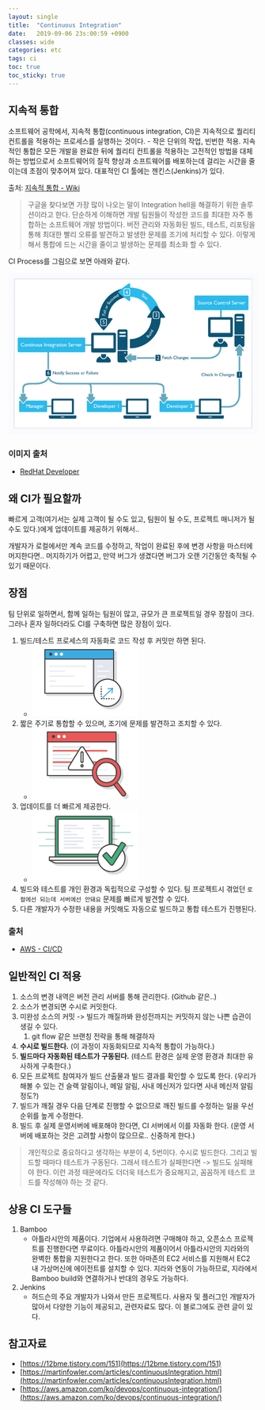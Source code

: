 ```yaml
---
layout: single
title:  "Continuous Integration"
date:   2019-09-06 23s:00:59 +0900
classes: wide
categories: etc
tags: ci
toc: true
toc_sticky: true
---
```


## 지속적 통합

소프트웨어 공학에서, 지속적 통합(continuous integration, CI)은 지속적으로 퀄리티 컨트롤을 적용하는 프로세스를 실행하는 것이다. - 작은 단위의 작업, 빈번한 적용. 지속적인 통합은 모든 개발을 완료한 뒤에 퀄리티 컨트롤을 적용하는 고전적인 방법을 대체하는 방법으로서 소프트웨어의 질적 향상과 소프트웨어를 배포하는데 걸리는 시간을 줄이는데 초점이 맞추어져 있다. 대표적인 CI 툴에는 젠킨스(Jenkins)가 있다.

출처: [지속적 통합 - Wiki](https://ko.wikipedia.org/wiki/%EC%A7%80%EC%86%8D%EC%A0%81_%ED%86%B5%ED%95%A9)

> 구글을 찾다보면 가장 많이 나오는 말이 Integration hell을 해결하기 위한 솔루션이라고 한다.
> 단순하게 이해하면 개발 팀원들이 작성한 코드를 최대한 자주 통합하는 소프트웨어 개발 방법이다. 버전 관리와 자동화된 빌드, 테스트, 리포팅을 통해 최대한 빨리 오류를 발견하고 발생한 문제를 조기에 처리할 수 있다. 이렇게 해서 통합에 드는 시간을 줄이고 발생하는 문제를 최소화 할 수 있다.

CI Process를 그림으로 보면 아래와 같다.

![CI Process](/assets/img/ci/process.png)

### 이미지 출처

- [RedHat Developer](https://developers.redhat.com/blog/2017/09/06/continuous-integration-a-typical-process/)

## 왜 CI가 필요할까

빠르게 고객(여기서는 실제 고객이 될 수도 있고, 팀원이 될 수도, 프로젝트 매니저가 될 수도 있다.)에게 업데이트를 제공하기 위해서..

개발자가 로컬에서만 계속 코드를 수정하고, 작업이 완료된 후에 변경 사항을 마스터에 머지한다면.. 머지하기가 어렵고, 만약 버그가 생겼다면 버그가 오랜 기간동안 축적될 수 있기 때문이다.

## 장점

팀 단위로 일하면서, 함께 일하는 팀원이 많고, 규모가 큰 프로젝트일 경우 장점이 크다. 그러나 혼자 일하더라도 CI를 구축하면 많은 장점이 있다.

1. 빌드/테스트 프로세스의 자동화로 코드 작성 후 커밋만 하면 된다.
   - ![improve-productivity](/assets/img/ci/improve-productivity.png)
2. 짧은 주기로 통합할 수 있으며, 조기에 문제를 발견하고 조치할 수 있다.
   - ![find-bug](/assets/img/ci/CICD_find-bugs.png)
3. 업데이트를 더 빠르게 제공한다.
   - ![update](/assets/img/ci/CICD_deliver-updates.png)
4. 빌드와 테스트를 개인 환경과 독립적으로 구성할 수 있다. 팀 프로젝트시 겪었던 `로컬에선 되는데 서버에선 안돼요` 문제를 빠르게 발견할 수 있다.
5. 다른 개발자가 수정한 내용을 커밋해도 자동으로 빌드하고 통합 테스트가 진행된다.

### 출처

- [AWS - CI/CD](https://aws.amazon.com/ko/devops/continuous-integration/)

## 일반적인 CI 적용

1. 소스의 변경 내역은 버전 관리 서버를 통해 관리한다. (Github 같은..)
2. 소스가 변경되면 수시로 커밋한다.
3. 미완성 소스의 커밋 -> 빌드가 깨질까봐 완성전까지는 커밋하지 않는 나쁜 습관이 생길 수 있다.
   1. git flow 같은 브랜칭 전략을 통해 해결하자
4. **수시로 빌드한다.** (이 과정이 자동화되므로 지속적 통합이 가능하다.)
5. **빌드마다 자동화된 테스트가 구동된다.** (테스트 환경은 실제 운영 환경과 최대한 유사하게 구축한다.)
6. 모든 프로젝트 참여자가 빌드 산출물과 빌드 결과를 확인할 수 있도록 한다. (우리가 해볼 수 있는 건 슬랙 알림이나, 메일 알림, 사내 메신저가 있다면 사내 메신저 알림 정도?)
7. 빌드가 깨질 경우 다음 단계로 진행할 수 없으므로 깨진 빌드를 수정하는 일을 우선순위를 높게 수정한다.
8. 빌드 후 실제 운영서버에 배포해야 한다면, CI 서버에서 이를 자동화 한다. (운영 서버에 배포하는 것은 고려할 사항이 많으므로.. 신중하게 한다.)

> 개인적으로 중요하다고 생각하는 부분이 4, 5번이다. 수시로 빌드한다. 그리고 빌드할 때마다 테스트가 구동된다. 그래서 테스트가 실패한다면 -> 빌드도 실패해야 한다.
이런 과정 때문에라도 더더욱 테스트가 중요해지고, 꼼꼼하게 테스트 코드를 작성해야 하는 것 같다.

## 상용 CI 도구들

1. Bamboo
   - 아틀라시안의 제품이다. 기업에서 사용하려면 구매해야 하고, 오픈소스 프로젝트를 진행한다면 무료이다. 아틀라시안의 제품이어서 아틀라시안의 지라와의 완벽한 통합을 지원한다고 한다. 또한 아마존의 EC2 서비스를 지원해서 EC2 내 가상머신에 에이전트를 설치할 수 있다. 지라와 연동이 가능하므로, 지라에서 Bamboo build와 연결하거나 반대의 경우도 가능하다.
2. Jenkins
   - 허드슨의 주요 개발자가 나와서 만든 프로젝트다. 사용자 및 플러그인 개발자가 많아서 다양한 기능이 제공되고, 관련자료도 많다. 이 블로그에도 관련 글이 있다.

## 참고자료

- [https://12bme.tistory.com/151](https://12bme.tistory.com/151)
- [https://martinfowler.com/articles/continuousIntegration.html](https://martinfowler.com/articles/continuousIntegration.html)
- [https://aws.amazon.com/ko/devops/continuous-integration/](https://aws.amazon.com/ko/devops/continuous-integration/)
